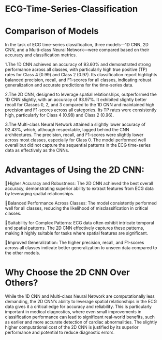 # ECG-Time-Series-Classification

# Comparison of Models

In the task of ECG time-series classification, three models—1D CNN, 2D CNN, and a Multi-class Neural Network—were compared based on their accuracy and classification metrics.

1.The 1D CNN achieved an accuracy of 93.60% and demonstrated strong performance across all classes, with particularly high true positive (TP) rates for Class 4 (0.99) and Class 2 (0.97). Its classification report highlights balanced precision, recall, and F1-scores for all classes, indicating robust generalization and accurate predictions for the time-series data.



2.The 2D CNN, designed to leverage spatial relationships, outperformed the 1D CNN slightly, with an accuracy of 93.97%. It exhibited slightly better recall for Classes 0, 2, and 3 compared to the 1D CNN and maintained high precision and F1-scores across all categories. Its TP rates were consistently high, particularly for Class 4 (0.98) and Class 2 (0.96).



3.The Multi-class Neural Network attained a slightly lower accuracy of 92.43%, which, although respectable, lagged behind the CNN architectures. The precision, recall, and F1-scores were slightly lower across most classes, especially for Class 0. The model performed well overall but did not capture the sequential patterns in the ECG time-series data as effectively as the CNNs.



# Advantages of Using the 2D CNN:

Higher Accuracy and Robustness: The 2D CNN achieved the best overall accuracy, demonstrating superior ability to extract features from ECG data by leveraging spatial relationships.

Balanced Performance Across Classes: The model consistently performed well for all classes, reducing the likelihood of misclassification in critical classes.

Suitability for Complex Patterns: ECG data often exhibit intricate temporal and spatial patterns. The 2D CNN effectively captures these patterns, making it highly suitable for tasks where spatial features are significant.

Improved Generalization: The higher precision, recall, and F1-scores across all classes indicate better generalization to unseen data compared to the other models.

# Why Choose the 2D CNN Over Others?

While the 1D CNN and Multi-class Neural Network are computationally less demanding, the 2D CNN's ability to leverage spatial relationships in the ECG data gives it a critical edge for accuracy and reliability. This is particularly important in medical diagnostics, where even small improvements in classification performance can lead to significant real-world benefits, such as earlier and more accurate detection of cardiac abnormalities. The slightly higher computational cost of the 2D CNN is justified by its superior performance and potential to reduce diagnostic errors.
